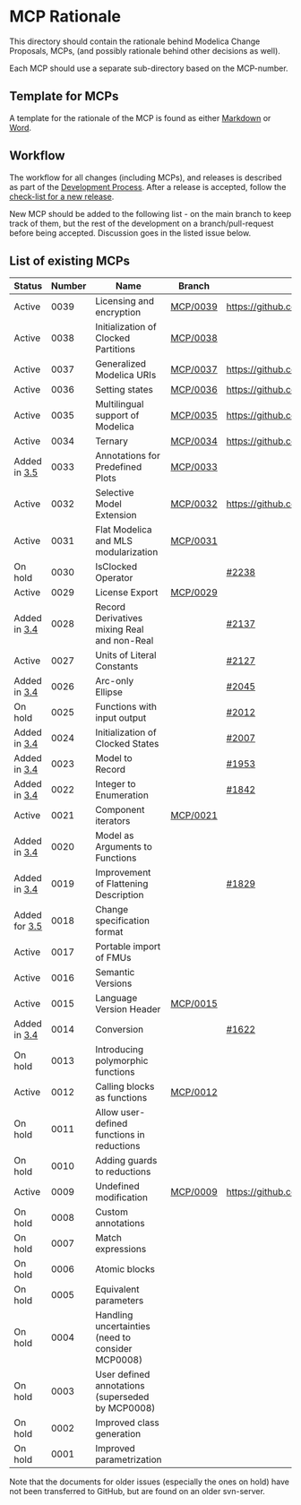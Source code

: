 # MCP Rationale
This directory should contain the rationale behind Modelica Change Proposals, MCPs,
(and possibly rationale behind other decisions as well).

Each MCP should use a separate sub-directory based on the MCP-number.

## Template for MCPs

A template for the rationale of the MCP is found as either [Markdown](MCPTemplate.MD) or [Word](MCP_Template_Overview.dotx).

## Workflow

The workflow for all changes (including MCPs), and releases is described as part of the [Development Process](DevelopmentProcess.md).
After a release is accepted, follow the [check-list for a new release](NewRelease.md).

New MCP should be added to the following list - on the main branch to keep track of them,
but the rest of the development on a branch/pull-request before being accepted.
Discussion goes in the listed issue below.

## List of existing MCPs

|Status|Number|Name|Branch|Issue|
|------|------|----|----|-|
|Active|0039|Licensing and encryption|[MCP/0039](https://github.com/modelica/ModelicaSpecification/tree/MCP/0039/RationaleMCP/0039)|https://github.com/modelica/ModelicaSpecification/pull/2931|
|Active|0038|Initialization of Clocked Partitions|[MCP/0038](https://github.com/modelica/ModelicaSpecification/tree/MCP/0038/RationaleMCP/0038)||
|Active|0037|Generalized Modelica URIs|[MCP/0037](https://github.com/modelica/ModelicaSpecification/tree/MCP/0037/RationaleMCP/0037)|https://github.com/modelica/ModelicaSpecification/pull/2663|
|Active|0036|Setting states|[MCP/0036](https://github.com/modelica/ModelicaSpecification/tree/MCP/0036/RationaleMCP/0036)|https://github.com/modelica/ModelicaSpecification/pull/3164|
|Active|0035|Multilingual support of Modelica|[MCP/0035](https://github.com/modelica/ModelicaSpecification/tree/MCP/0035/RationaleMCP/0035)|https://github.com/modelica/ModelicaSpecification/pull/2956|
|Active|0034|Ternary|[MCP/0034](https://github.com/modelica/ModelicaSpecification/tree/MCP/0034/RationaleMCP/0034)|https://github.com/modelica/ModelicaSpecification/pull/2477|
|Added in [3.5](https://github.com/modelica/ModelicaSpecification/releases/tag/v3.5)|0033|Annotations for Predefined Plots|[MCP/0033](https://github.com/modelica/ModelicaSpecification/tree/MCP/0033/RationaleMCP/0033)||
|Active|0032|Selective Model Extension|[MCP/0032](https://github.com/modelica/ModelicaSpecification/tree/MCP/0032/RationaleMCP/0032)|https://github.com/modelica/ModelicaSpecification/pull/3166|
|Active|0031|Flat Modelica and MLS modularization|[MCP/0031](https://github.com/modelica/ModelicaSpecification/tree/MCP/0031/RationaleMCP/0031)|
|On hold|0030|IsClocked Operator||[#2238](https://github.com/modelica/ModelicaSpecification/issues/2238)|
|Active|0029|License Export|[MCP/0029](https://github.com/modelica/ModelicaSpecification/tree/MCP/0029/RationaleMCP/0029)||
|Added in [3.4](https://github.com/modelica/ModelicaSpecification/releases/tag/v3.4)|0028|Record Derivatives mixing Real and non-Real||[#2137](https://github.com/modelica/ModelicaSpecification/issues/2137)|
|Active|0027|Units of Literal Constants||[#2127](https://github.com/modelica/ModelicaSpecification/issues/2127)|
|Added in [3.4](https://github.com/modelica/ModelicaSpecification/releases/tag/v3.4)|0026|Arc-only Ellipse||[#2045](https://github.com/modelica/ModelicaSpecification/issues/2045)|
|On hold|0025|Functions with input output||[#2012](https://github.com/modelica/ModelicaSpecification/issues/2012)|
|Added in [3.4](https://github.com/modelica/ModelicaSpecification/releases/tag/v3.4)|0024|Initialization of Clocked States||[#2007](https://github.com/modelica/ModelicaSpecification/issues/2007)|
|Added in [3.4](https://github.com/modelica/ModelicaSpecification/releases/tag/v3.4)|0023|Model to Record||[#1953](https://github.com/modelica/ModelicaSpecification/issues/1953)|
|Added in [3.4](https://github.com/modelica/ModelicaSpecification/releases/tag/v3.4)|0022|Integer to Enumeration||[#1842](https://github.com/modelica/ModelicaSpecification/issues/1842)|
|Active|0021|Component iterators|[MCP/0021](https://github.com/modelica/ModelicaSpecification/tree/MCP/0021/RationaleMCP/0021)||
|Added in [3.4](https://github.com/modelica/ModelicaSpecification/releases/tag/v3.4)|0020|Model as Arguments to Functions|||
|Added in [3.4](https://github.com/modelica/ModelicaSpecification/releases/tag/v3.4)|0019|Improvement of Flattening Description||[#1829](https://github.com/modelica/ModelicaSpecification/issues/1829)|
|Added for [3.5](https://github.com/modelica/ModelicaSpecification/releases/tag/v3.5)|0018|Change specification format|||
|Active|0017|Portable import of FMUs|||
|Active|0016|Semantic Versions|||
|Active|0015|Language Version Header|[MCP/0015](https://github.com/modelica/ModelicaSpecification/tree/MCP/0015/RationaleMCP/0015)||
|Added in [3.4](https://github.com/modelica/ModelicaSpecification/releases/tag/v3.4)|0014|Conversion||[#1622](https://github.com/modelica/ModelicaSpecification/issues/1622)|
|On hold|0013|Introducing polymorphic functions||
|Active|0012|Calling blocks as functions|[MCP/0012](https://github.com/modelica/ModelicaSpecification/tree/MCP/0012/RationaleMCP/0012)||
|On hold|0011|Allow user-defined functions in reductions|||
|On hold|0010|Adding guards to reductions|||
|Active|0009|Undefined modification|[MCP/0009](https://github.com/modelica/ModelicaSpecification/tree/MCP/0009/RationaleMCP/0009)|https://github.com/modelica/ModelicaSpecification/pull/3167|
|On hold|0008|Custom annotations|||
|On hold|0007|Match expressions|||
|On hold|0006|Atomic blocks|||
|On hold|0005|Equivalent parameters|||
|On hold|0004|Handling uncertainties (need to consider MCP0008)|||
|On hold|0003|User defined annotations (superseded by MCP0008)|||
|On hold|0002|Improved class generation|||
|On hold|0001|Improved parametrization|||

Note that the documents for older issues (especially the ones on hold) have not been transferred to GitHub, but are found on an older svn-server.
